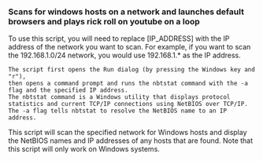 ### Scans for windows hosts on a network and launches default browsers and plays rick roll on youtube on a loop
To use this script, you will need to replace [IP_ADDRESS] with the IP address of the network you want to scan. For example, if you want to scan the 192.168.1.0/24 network, you would use 192.168.1.* as the IP address.

    The script first opens the Run dialog (by pressing the Windows key and "r"), 
    then opens a command prompt and runs the nbtstat command with the -a flag and the specified IP address. 
    The nbtstat command is a Windows utility that displays protocol statistics and current TCP/IP connections using NetBIOS over TCP/IP. 
    The -a flag tells nbtstat to resolve the NetBIOS name to an IP address.

This script will scan the specified network for Windows hosts and display the NetBIOS names and IP addresses of any hosts that are found. Note that this script will only work on Windows systems.

